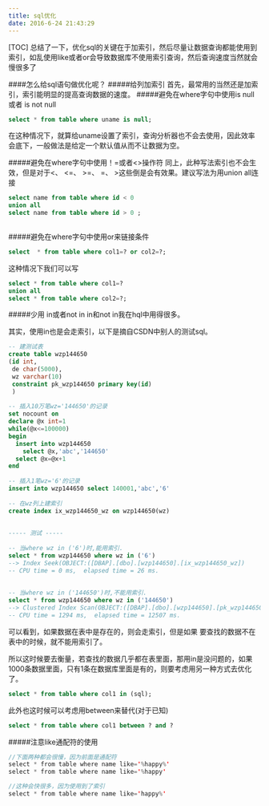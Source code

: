 ```yaml
---
title: sql优化
date: 2016-6-24 21:43:29
---
```

[TOC]
总结了一下，优化sql的关键在于加索引，然后尽量让数据查询都能使用到索引，如乱使用like或者or会导致数据库不使用索引查询，然后查询速度当然就会慢很多了

####怎么给sql语句做优化呢？
#####给列加索引
首先，最常用的当然还是加索引，索引能明显的提高查询数据的速度。
#####避免在where字句中使用is null 或者 is not null
```sql
select * from table where uname is null;
```

在这种情况下，就算给uname设置了索引，查询分析器也不会去使用，因此效率会底下，一般做法是给定一个默认值从而不让数据为空。

#####避免在where字句中使用！=或者<>操作符
同上，此种写法索引也不会生效，但是对于<、 <=、 >=、 =、 >这些倒是会有效果。建议写法为用union all连接
```sql
select name from table where id < 0  
union all  
select name from table where id > 0 ;
 
```
#####避免在where字句中使用or来链接条件
```sql
select  * from table where col1=? or col2=?;
```
这种情况下我们可以写
```sql
select * from table where col1=?
union all 
select * from table where col2=?;
```

#####少用 in或者not in
in和not in我在hql中用得很多。

其实，使用in也是会走索引，以下是摘自CSDN中别人的测试sql。

```sql
-- 建测试表
create table wzp144650
(id int, 
 de char(5000),
 wz varchar(10)
 constraint pk_wzp144650 primary key(id)
 )
 
-- 插入10万笔wz='144650'的记录
set nocount on
declare @x int=1
while(@x<=100000)
begin
  insert into wzp144650
    select @x,'abc','144650'
  select @x=@x+1
end
 
-- 插入1笔wz='6'的记录
insert into wzp144650 select 140001,'abc','6'
 
-- 在wz列上建索引
create index ix_wzp144650_wz on wzp144650(wz)
 
 
----- 测试 -----
 
-- 当where wz in ('6')时,能用索引.
select * from wzp144650 where wz in ('6')
--> Index Seek(OBJECT:([DBAP].[dbo].[wzp144650].[ix_wzp144650_wz]) 
-- CPU time = 0 ms,  elapsed time = 26 ms.
 
 
-- 当where wz in ('144650')时,不能用索引.
select * from wzp144650 where wz in ('144650')
--> Clustered Index Scan(OBJECT:([DBAP].[dbo].[wzp144650].[pk_wzp144650])
-- CPU time = 1294 ms,  elapsed time = 12507 ms.
```

可以看到，如果数据在表中是存在的，则会走索引，但是如果 要查找的数据不在表中的时候，就不能用索引了。

所以这时候要去衡量，若查找的数据几乎都在表里面，那用in是没问题的，如果1000条数据里面，只有1条在数据库里面是有的，则要考虑用另一种方式去优化了。

```sql
select * from table where col1 in (sql);
```
此外也这时候可以考虑用between来替代(对于已知)
```sql
select * from table where col1 between ? and ?
```

#####注意like通配符的使用
```java
//下面两种都会很慢，因为前面是通配符
select * from table where name like='%happy%'  
select * from table where name like='%happy'

//这种会快很多，因为使用到了索引
select * from table where name like='happy%'
```








